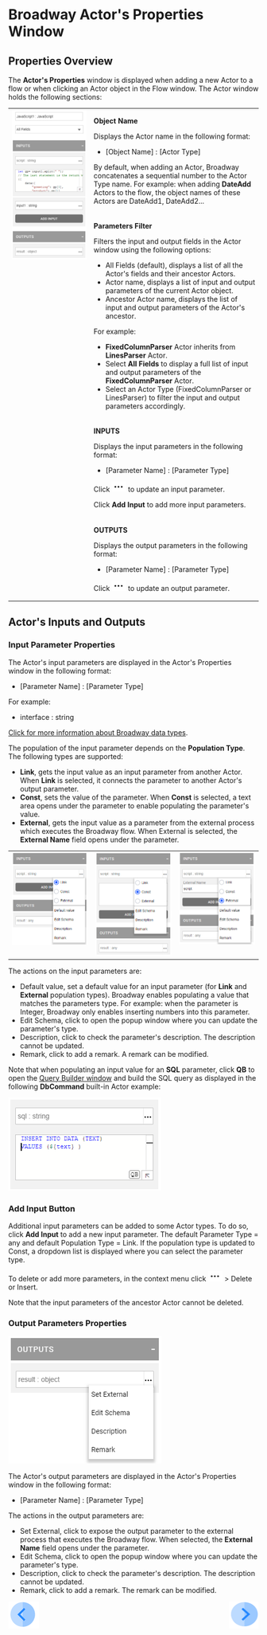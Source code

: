 # Broadway Actor's Properties Window

## Properties Overview

The **Actor's Properties** window is displayed when adding a new Actor to a flow or when clicking an Actor object in the Flow window. The Actor window holds the following sections:

<table>
<tbody>
<tr>
<td rowspan="4" valign="top" width="400pxl"><img src="/articles/99_Broadway/images/99_03_actor_properties.PNG" alt="Properties window" /></td>
<td valign="top" width="600pxl">
<p><strong>Object Name</strong></p>
<p>Displays the Actor name in the following format:</p>
<ul>
<li>[Object Name] : [Actor Type]</li>
</ul>
<p>By default, when adding an Actor, Broadway concatenates a sequential number to the Actor Type name. For example: when adding <strong>DateAdd</strong> Actors to the flow, the object names of these Actors are DateAdd1, DateAdd2...</p>
</td>
</tr>
<tr>
<td valign="top" width="300pxl">
<p><strong>Parameters Filter</strong></p>
<p>Filters the input and output fields in the Actor window using the following options:</p>
<ul>
<li>All Fields (default), displays a list of all the Actor's fields and their ancestor Actors.</li>
<li>Actor name, displays a list of input and output parameters of the current Actor object.</li>
<li>Ancestor Actor name, displays the list of input and output parameters of the Actor's ancestor.</li>
</ul>
<p>For example:</p>
<ul>
<li><strong>FixedColumnParser</strong> Actor inherits from <strong>LinesParser</strong> Actor.</li>
<li>Select <strong>All Fields</strong> to display a full list of input and output parameters of the <strong>FixedColumnParser</strong> Actor.</li>
<li>Select an Actor Type (FixedColumnParser or LinesParser) to filter the input and output parameters accordingly.</li>
</ul>
</td>
</tr>
<tr>
<td width="300pxl">
<p><strong>INPUTS</strong></p>
<p>Displays the input parameters in the following format:</p>
<ul>
<li>[Parameter Name] : [Parameter Type]</li>
</ul>
<p>Click <img src="/articles/99_Broadway/images/99_19_dots.PNG" alt=" " /> to update an input parameter.</p>
<p>Click <strong>Add Input</strong> to add more input parameters.</p>
</td>
</tr>
<tr>
<td width="300pxl">
<p><strong>OUTPUTS</strong></p>
<p>Displays the output parameters in the following format:</p>
<ul>
<li>[Parameter Name] : [Parameter Type]</li>
</ul>
<p>Click <img src="/articles/99_Broadway/images/99_19_dots.PNG" alt=" " /> to update an output parameter.</p>
</td>
</tr>
</tbody>
</table>



## Actor's Inputs and Outputs

### Input Parameter Properties

The Actor's input parameters are displayed in the Actor's Properties window in the following format:
- [Parameter Name] : [Parameter Type]

For example: 
- interface : string

[Click for more information about Broadway data types](/articles/99_Broadway/05_data_types.md#data-types-in-broadway).

The population of the input parameter depends on the **Population Type**. The following types are supported:
- **Link**, gets the input value as an input parameter from another Actor. When **Link** is selected, it connects the parameter to another Actor's output parameter.
- **Const**, sets the value of the parameter. When **Const** is selected, a text area opens under the parameter to enable populating the parameter's value.
- **External**, gets the input value as a parameter from the external process which executes the Broadway flow. When External is selected, the **External Name** field opens under the parameter.

<table>
<tbody>
<tr>
<td valign="top" ><img src="/articles/99_Broadway/images/99_03_inputs_link.PNG" alt="Input Link" /></td>
<td valign="top" ><img src="/articles/99_Broadway/images/99_03_inputs_const.PNG" alt="Input Const" /></td>
<td valign="top" ><img src="/articles/99_Broadway/images/99_03_inputs_external.PNG" alt="Input External" /></td>
</tr>
</tbody>
</table>

The actions on the input parameters are:
- Default value, set a default value for an input parameter (for **Link** and **External** population types). Broadway enables populating a value that matches the parameters type. For example: when the parameter is Integer, Broadway only enables inserting numbers into this parameter.
- Edit Schema, click to open the popup window where you can update the parameter's type.
- Description, click to check the parameter's description. The description cannot be updated.
- Remark,  click to add a remark. A remark can be modified.

Note that when populating an input value for an **SQL** parameter, click **QB** to open the [Query Builder window](/articles/11_query_builder/02_query_builder_window.md) and build the SQL query as displayed in the following **DbCommand** built-in Actor example:

![image](/articles/99_Broadway/images/99_03_sql.PNG)

### Add Input Button

Additional input parameters can be added to some Actor types. To do so, click **Add Input** to add a new input parameter. The default Parameter Type = any and default Population Type = Link. If the population type is updated to Const, a dropdown list is displayed where you can select the  parameter type. 

To delete or add more parameters, in the context menu click ![image](/articles/99_Broadway/images/99_19_dots.PNG) > Delete or Insert.

Note that the input parameters of the ancestor Actor cannot be deleted. 

### Output Parameters Properties

![Sql_input](/articles/99_Broadway/images/99_03_outputs.PNG)

The Actor's output parameters are displayed in the Actor's Properties window in the following format:

- [Parameter Name] : [Parameter Type]

The actions in the output parameters are:
- Set External, click to expose the output parameter to the external process that executes the Broadway flow. When selected, the **External Name** field opens under the parameter.
- Edit Schema, click to open the popup window where you can update the parameter's type.
- Description, click to check the parameter's description. The description cannot be updated.
- Remark, click to add a remark. The remark can be modified.

[![Previous](/articles/images/Previous.png)](/articles/99_Broadway/03_broadway_actor.md)[<img align="right" width="60" height="54" src="/articles/images/Next.png">](/articles/99_Broadway/04_built_in_actor_types.md)
